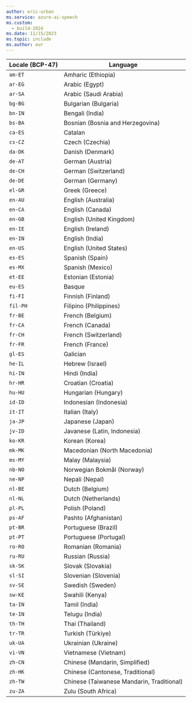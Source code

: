 ```yaml
---
author: eric-urban
ms.service: azure-ai-speech
ms.custom:
  - build-2024
ms.date: 11/15/2023
ms.topic: include
ms.author: eur
---
```


|Locale (BCP-47)|Language|
|-----------------|--------------------------------|
|`am-ET`|Amharic (Ethiopia)|
|`ar-EG`|Arabic (Egypt)|
|`ar-SA`|Arabic (Saudi Arabia)|
|`bg-BG`|Bulgarian (Bulgaria)|
|`bn-IN`|Bengali (India)|
|`bs-BA`|Bosnian (Bosnia and Herzegovina)|
|`ca-ES`|Catalan|
|`cs-CZ`|Czech (Czechia)|
|`da-DK`|Danish (Denmark)|
|`de-AT`|German (Austria)|
|`de-CH`|German (Switzerland)|
|`de-DE`|German (Germany)|
|`el-GR`|Greek (Greece)|
|`en-AU`|English (Australia)|
|`en-CA`|English (Canada)|
|`en-GB`|English (United Kingdom)|
|`en-IE`|English (Ireland)|
|`en-IN`|English (India)|
|`en-US`|English (United States)|
|`es-ES`|Spanish (Spain)|
|`es-MX`|Spanish (Mexico)|
|`et-EE`|Estonian (Estonia)|
|`eu-ES`|Basque|
|`fi-FI`|Finnish (Finland)|
|`fil-PH`|Filipino (Philippines)|
|`fr-BE`|French (Belgium)|
|`fr-CA`|French (Canada)|
|`fr-CH`|French (Switzerland)|
|`fr-FR`|French (France)|
|`gl-ES`|Galician|
|`he-IL`|Hebrew (Israel)|
|`hi-IN`|Hindi (India)|
|`hr-HR`|Croatian (Croatia)|
|`hu-HU`|Hungarian (Hungary)|
|`id-ID`|Indonesian (Indonesia)|
|`it-IT`|Italian (Italy)|
|`ja-JP`|Japanese (Japan)|
|`jv-ID`|Javanese (Latin, Indonesia)|
|`ko-KR`|Korean (Korea)|
|`mk-MK`|Macedonian (North Macedonia)|
|`ms-MY`|Malay (Malaysia)|
|`nb-NO`|Norwegian Bokmål (Norway)|
|`ne-NP`|Nepali (Nepal)|
|`nl-BE`|Dutch (Belgium)|
|`nl-NL`|Dutch (Netherlands)|
|`pl-PL`|Polish (Poland)|
|`ps-AF`|Pashto (Afghanistan)|
|`pt-BR`|Portuguese (Brazil)|
|`pt-PT`|Portuguese (Portugal)|
|`ro-RO`|Romanian (Romania)|
|`ru-RU`|Russian (Russia)|
|`sk-SK`| Slovak (Slovakia)|
|`sl-SI`|Slovenian (Slovenia)|
|`sv-SE`|Swedish (Sweden)|
|`sw-KE`|Swahili (Kenya)|
|`ta-IN`|Tamil (India)|
|`te-IN`|Telugu (India)|
|`th-TH`|Thai (Thailand)|
|`tr-TR`|Turkish (Türkiye)|
|`uk-UA`|Ukrainian (Ukraine)|
|`vi-VN`|Vietnamese (Vietnam)|
|`zh-CN`|Chinese (Mandarin, Simplified)|
|`zh-HK`|Chinese (Cantonese, Traditional)|
|`zh-TW`|Chinese (Taiwanese Mandarin, Traditional)|
|`zu-ZA`|Zulu (South Africa)|

